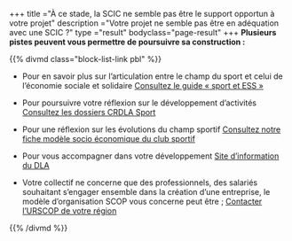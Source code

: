 +++
title ="À ce stade, la SCIC ne semble pas être le support opportun à votre projet"
description ="Votre projet ne semble pas être en adéquation avec une SCIC ?"
type ="result"
bodyclass="page-result"
+++
**Plusieurs pistes peuvent vous permettre de poursuivre sa construction :**

{{% divmd class="block-list-link pbl" %}}
- Pour en savoir plus sur l’articulation entre le champ du sport et celui de l’économie sociale et solidaire
[Consultez le guide « sport et ESS »](http://www.sports.gouv.fr/organisation/publication-chiffres-cles/Toutes-les-publications-10217/article/auto-entrepreneursport)

- Pour poursuivre votre réflexion sur le développement d’activités 
[Consultez les dossiers CRDLA Sport](http://crdla-sport.franceolympique.com/art.php?id=71395)

- Pour une réflexion sur les évolutions du champ sportif
[Consultez notre fiche modèle socio économique du club sportif](http://www.sports.gouv.fr/emplois-metiers/acces-a-l-emploi/gesportanim/)

- Pour vous accompagner dans votre développement
[Site d’information du DLA](http://www.info-dla.fr/presentation/dla/)

- Votre collectif ne concerne  que des professionnels, des salariés souhaitant
s’engager ensemble dans la création d’une entreprise, le modèle d’organisation SCOP vous concerne peut être ;
[Contacter l’URSCOP de votre région](http://www.les-scop.coop/sites/fr/le-reseau/coordonnees-unions-regionales.html)

{{% /divmd %}}